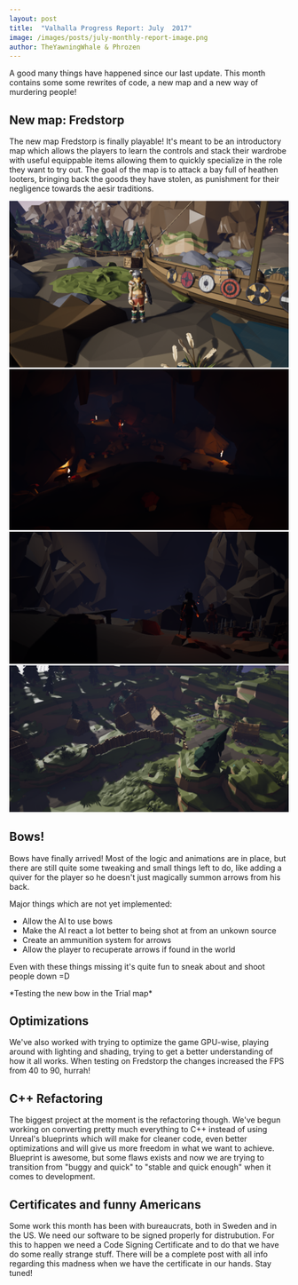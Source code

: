 ```yaml
---
layout: post
title:  "Valhalla Progress Report: July  2017"
image: /images/posts/july-monthly-report-image.png
author: TheYawningWhale & Phrozen
---
```


A good many things have happened since our last update. This month contains some some rewrites of code, a new map and a new way of murdering people!

<!--excerpt_separator-->

<div class="clear" />

## New map: Fredstorp

The new map Fredstorp is finally playable! It's meant to be an introductory map which allows the players to learn the controls and stack their wardrobe with useful equippable items allowing them to quickly specialize in the role they want to try out. The goal of the map is to attack a bay full of heathen looters, bringing back the goods they have stolen, as punishment for their negligence towards the aesir traditions.


<img class="full" src="/images/posts/fredstorp2.png" />


<img class="full" src="/images/posts/fredstorp3.png" />


<img class="full" src="/images/posts/fredstorp4.png" />


<img class="full" src="/images/posts/fredstorp5.png" />

## Bows!

Bows have finally arrived! Most of the logic and animations are in 
place, but there are still quite some tweaking and small things left to 
do, like adding a quiver for the player so he doesn't just magically 
summon arrows from his back.

Major things which are not yet implemented:

* Allow the AI to use bows
* Make the AI react a lot better to being shot at from an unkown 
source
* Create an ammunition system for arrows
* Allow the player to recuperate arrows if found in the world

Even with these things missing it's quite fun to sneak about and 
shoot people down =D

<div class="youtube-player" data-id="YJ0x5T8wjec"></div>
*Testing the new bow in the Trial map*

## Optimizations

We've also worked with trying to optimize the game GPU-wise, playing around with lighting and shading, trying to get a better understanding of how it all works. When testing on Fredstorp the changes increased the FPS from 40 to 90, hurrah!

## C++ Refactoring

The biggest project at the moment is the refactoring though. We've begun working on converting pretty much everything to C++ instead of using Unreal's blueprints which will make for cleaner code, even better optimizations and will give us more freedom in what we want to achieve. Blueprint is awesome, but some flaws exists and now we are trying to transition from "buggy and quick" to "stable and quick enough" when it comes to development.


## Certificates and funny Americans

Some work this month has been with bureaucrats, both in Sweden and in the US. We need our software to be signed properly for distrubution. For this to happen we need a Code Signing Certificate and to do that we have do some really strange stuff. There will be a complete post with all info regarding this madness when we have the certificate in our hands. Stay tuned!